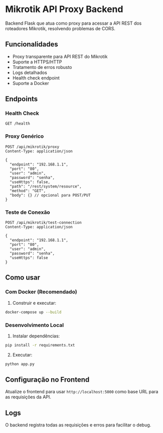 
# Mikrotik API Proxy Backend

Backend Flask que atua como proxy para acessar a API REST dos roteadores Mikrotik, resolvendo problemas de CORS.

## Funcionalidades

- Proxy transparente para API REST do Mikrotik
- Suporte a HTTPS/HTTP
- Tratamento de erros robusto
- Logs detalhados
- Health check endpoint
- Suporte a Docker

## Endpoints

### Health Check
```
GET /health
```

### Proxy Genérico
```
POST /api/mikrotik/proxy
Content-Type: application/json

{
  "endpoint": "192.168.1.1",
  "port": "80",
  "user": "admin", 
  "password": "senha",
  "useHttps": false,
  "path": "/rest/system/resource",
  "method": "GET",
  "body": {} // opcional para POST/PUT
}
```

### Teste de Conexão
```
POST /api/mikrotik/test-connection
Content-Type: application/json

{
  "endpoint": "192.168.1.1",
  "port": "80", 
  "user": "admin",
  "password": "senha",
  "useHttps": false
}
```

## Como usar

### Com Docker (Recomendado)

1. Construir e executar:
```bash
docker-compose up --build
```

### Desenvolvimento Local

1. Instalar dependências:
```bash
pip install -r requirements.txt
```

2. Executar:
```bash
python app.py
```

## Configuração no Frontend

Atualize o frontend para usar `http://localhost:5000` como base URL para as requisições da API.

## Logs

O backend registra todas as requisições e erros para facilitar o debug.

